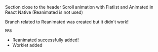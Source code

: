 Section close to the header
Scroll animation with Flatlist and Animated in React Native (Reanimated is not used)

Branch related to Reanimated was created but it didn't work!

```MRB```

- Reanimated successfully added!
- Worklet added
